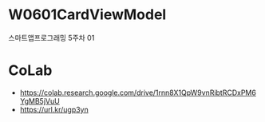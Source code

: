 # W0601CardViewModel
스마트앱프로그래밍 5주차 01

# CoLab
- https://colab.research.google.com/drive/1rnn8X1QpW9vnRibtRCDxPM6YgMB5jVuU
- https://url.kr/ugp3yn
